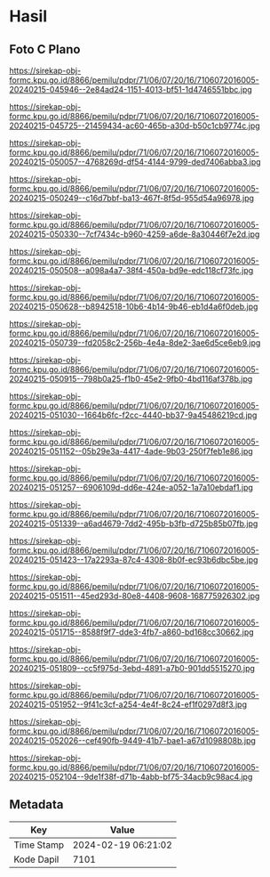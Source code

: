 # Hasil

## Foto C Plano

https://sirekap-obj-formc.kpu.go.id/8866/pemilu/pdpr/71/06/07/20/16/7106072016005-20240215-045946--2e84ad24-1151-4013-bf51-1d4746551bbc.jpg

https://sirekap-obj-formc.kpu.go.id/8866/pemilu/pdpr/71/06/07/20/16/7106072016005-20240215-045725--21459434-ac60-465b-a30d-b50c1cb9774c.jpg

https://sirekap-obj-formc.kpu.go.id/8866/pemilu/pdpr/71/06/07/20/16/7106072016005-20240215-050057--4768269d-df54-4144-9799-ded7406abba3.jpg

https://sirekap-obj-formc.kpu.go.id/8866/pemilu/pdpr/71/06/07/20/16/7106072016005-20240215-050249--c16d7bbf-ba13-467f-8f5d-955d54a96978.jpg

https://sirekap-obj-formc.kpu.go.id/8866/pemilu/pdpr/71/06/07/20/16/7106072016005-20240215-050330--7cf7434c-b960-4259-a6de-8a30446f7e2d.jpg

https://sirekap-obj-formc.kpu.go.id/8866/pemilu/pdpr/71/06/07/20/16/7106072016005-20240215-050508--a098a4a7-38f4-450a-bd9e-edc118cf73fc.jpg

https://sirekap-obj-formc.kpu.go.id/8866/pemilu/pdpr/71/06/07/20/16/7106072016005-20240215-050628--b8942518-10b6-4b14-9b46-eb1d4a6f0deb.jpg

https://sirekap-obj-formc.kpu.go.id/8866/pemilu/pdpr/71/06/07/20/16/7106072016005-20240215-050739--fd2058c2-256b-4e4a-8de2-3ae6d5ce6eb9.jpg

https://sirekap-obj-formc.kpu.go.id/8866/pemilu/pdpr/71/06/07/20/16/7106072016005-20240215-050915--798b0a25-f1b0-45e2-9fb0-4bd116af378b.jpg

https://sirekap-obj-formc.kpu.go.id/8866/pemilu/pdpr/71/06/07/20/16/7106072016005-20240215-051030--1664b6fc-f2cc-4440-bb37-9a45486219cd.jpg

https://sirekap-obj-formc.kpu.go.id/8866/pemilu/pdpr/71/06/07/20/16/7106072016005-20240215-051152--05b29e3a-4417-4ade-9b03-250f7feb1e86.jpg

https://sirekap-obj-formc.kpu.go.id/8866/pemilu/pdpr/71/06/07/20/16/7106072016005-20240215-051257--6906109d-dd6e-424e-a052-1a7a10ebdaf1.jpg

https://sirekap-obj-formc.kpu.go.id/8866/pemilu/pdpr/71/06/07/20/16/7106072016005-20240215-051339--a6ad4679-7dd2-495b-b3fb-d725b85b07fb.jpg

https://sirekap-obj-formc.kpu.go.id/8866/pemilu/pdpr/71/06/07/20/16/7106072016005-20240215-051423--17a2293a-87c4-4308-8b0f-ec93b6dbc5be.jpg

https://sirekap-obj-formc.kpu.go.id/8866/pemilu/pdpr/71/06/07/20/16/7106072016005-20240215-051511--45ed293d-80e8-4408-9608-168775926302.jpg

https://sirekap-obj-formc.kpu.go.id/8866/pemilu/pdpr/71/06/07/20/16/7106072016005-20240215-051715--8588f9f7-dde3-4fb7-a860-bd168cc30662.jpg

https://sirekap-obj-formc.kpu.go.id/8866/pemilu/pdpr/71/06/07/20/16/7106072016005-20240215-051809--cc5f975d-3ebd-4891-a7b0-901dd5515270.jpg

https://sirekap-obj-formc.kpu.go.id/8866/pemilu/pdpr/71/06/07/20/16/7106072016005-20240215-051952--9f41c3cf-a254-4e4f-8c24-ef1f0297d8f3.jpg

https://sirekap-obj-formc.kpu.go.id/8866/pemilu/pdpr/71/06/07/20/16/7106072016005-20240215-052026--cef490fb-9449-41b7-bae1-a67d1098808b.jpg

https://sirekap-obj-formc.kpu.go.id/8866/pemilu/pdpr/71/06/07/20/16/7106072016005-20240215-052104--9de1f38f-d71b-4abb-bf75-34acb9c98ac4.jpg


## Metadata

| Key        | Value               |
| ---------- | ------------------- |
| Time Stamp | 2024-02-19 06:21:02 |
| Kode Dapil | 7101                |



